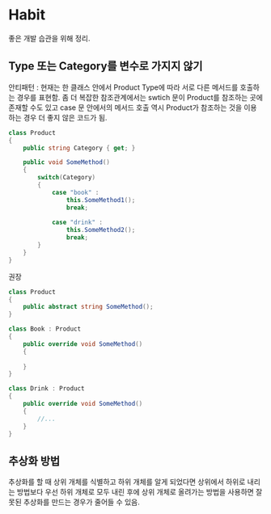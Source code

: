 # Habit
좋은 개발 습관을 위해 정리.

## Type 또는 Category를 변수로 가지지 않기
안티패턴 : 현재는 한 클래스 안에서 Product Type에 따라 서로 다른 메서드를 호출하는 경우를 표현함. 좀 더 복잡한 참조관계에서는 swtich 문이 Product를 참조하는 곳에 존재할 수도 있고 case 문 안에서의 메서드 호출 역시 Product가 참조하는 것을 이용하는 경우 더 좋지 않은 코드가 됨.

```cs
class Product
{
    public string Category { get; }

    public void SomeMethod()
    {
        switch(Category)
        {
            case "book" :
                this.SomeMethod1();
                break;
            
            case "drink" :
                this.SomeMethod2();
                break;
        }
    }
}
```

권장
```cs
class Product
{
    public abstract string SomeMethod();
}

class Book : Product
{
    public override void SomeMethod()
    {
        
    }
}

class Drink : Product
{
    public override void SomeMethod()
    {
        //...
    }
}
```

## 추상화 방법
추상화를 할 때 상위 개체를 식별하고 하위 개체를 알게 되었다면 상위에서 하위로 내리는 방법보다 우선 하위 개체로 모두 내린 후에 상위 개체로 올려가는 방법을 사용하면 잘못된 추상화를 만드는 경우가 줄어들 수 있음.


